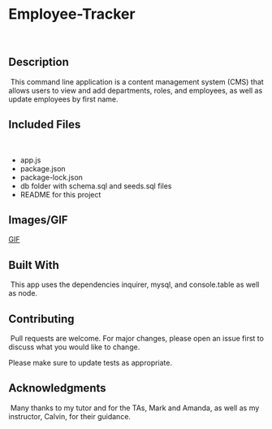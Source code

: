 # Employee-Tracker
​
## Description
​
This command line application is a content management system (CMS) that allows users to view and add departments, roles, and employees, as well as update employees by first name.
​
## Included Files
​
* app.js
​
* package.json
​
* package-lock.json
​
* db folder with schema.sql and seeds.sql files
​
* README for this project

## Images/GIF
[GIF](/images/tracker.gif)
​
## Built With
​
This app uses the dependencies inquirer, mysql, and console.table as well as node. 
  
## Contributing
​
Pull requests are welcome. For major changes, please open an issue first to discuss what you would like to change.

Please make sure to update tests as appropriate.
​
## Acknowledgments
​
Many thanks to my tutor and for the TAs, Mark and Amanda, as well as my instructor, Calvin, for their guidance. 
​


